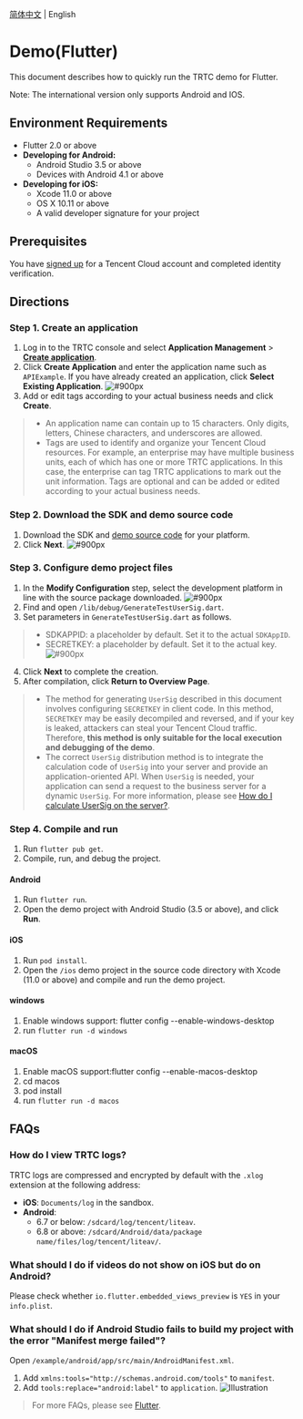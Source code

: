 [简体中文](./README-zh_CN.md) | English

# Demo(Flutter)

This document describes how to quickly run the TRTC demo for Flutter.

Note: The international version only supports Android and IOS.

## Environment Requirements

- Flutter 2.0 or above
- **Developing for Android:**
  - Android Studio 3.5 or above
  - Devices with Android 4.1 or above
- **Developing for iOS:**
  - Xcode 11.0 or above
  - OS X 10.11 or above
  - A valid developer signature for your project

## Prerequisites

You have [signed up](https://www.tencentcloud.com/) for a Tencent Cloud account and completed identity verification.

## Directions

[](id:step1)

### Step 1. Create an application

1. Log in to the TRTC console and select **Application Management** > **[Create application](https://console.tencentcloud.com/trtc/app/create)**.
2. Click **Create Application** and enter the application name such as `APIExample`. If you have already created an application, click **Select Existing Application**.
   ![#900px](https://qcloudimg.tencent-cloud.cn/raw/a94af05689b21f38835481db75d16b5f.png)
3. Add or edit tags according to your actual business needs and click **Create**.

> - An application name can contain up to 15 characters. Only digits, letters, Chinese characters, and underscores are allowed.
> - Tags are used to identify and organize your Tencent Cloud resources. For example, an enterprise may have multiple business units, each of which has one or more TRTC applications. In this case, the enterprise can tag TRTC applications to mark out the unit information. Tags are optional and can be added or edited according to your actual business needs.

[](id:step2)

### Step 2. Download the SDK and demo source code

1. Download the SDK and [demo source code](https://github.com/LiteAVSDK/TRTC_Flutter/tree/master/TRTC-Simple-Demo) for your platform.
2. Click **Next**.
   ![#900px](https://qcloudimg.tencent-cloud.cn/raw/a5bfe5b0664f05772b8172c29117ac13.png)

[](id:step3)

### Step 3. Configure demo project files

1. In the **Modify Configuration** step, select the development platform in line with the source package downloaded.
   ![#900px](https://qcloudimg.tencent-cloud.cn/raw/fa059c7b0dc9f601dbe1dc9b6548dd90.png)
2. Find and open `/lib/debug/GenerateTestUserSig.dart`.
3. Set parameters in `GenerateTestUserSig.dart` as follows.

> - SDKAPPID: a placeholder by default. Set it to the actual `SDKAppID`.
> - SECRETKEY: a placeholder by default. Set it to the actual key.
>   ![#900px](https://imgcache.qq.com/operation/dianshi/other/flutter_sig.237b3ce20dde2fa6cac972f49169e7e539d691fd.png)

4. Click **Next** to complete the creation.
5. After compilation, click **Return to Overview Page**.

> - The method for generating `UserSig` described in this document involves configuring `SECRETKEY` in client code. In this method, `SECRETKEY` may be easily decompiled and reversed, and if your key is leaked, attackers can steal your Tencent Cloud traffic. Therefore, **this method is only suitable for the local execution and debugging of the demo**.
> - The correct `UserSig` distribution method is to integrate the calculation code of `UserSig` into your server and provide an application-oriented API. When `UserSig` is needed, your application can send a request to the business server for a dynamic `UserSig`. For more information, please see [How do I calculate UserSig on the server?](https://intl.cloud.tencent.com/document/product/647/35166).

[](id:step4)

### Step 4. Compile and run

1. Run `flutter pub get`.
2. Compile, run, and debug the project.

#### Android

1. Run `flutter run`.
2. Open the demo project with Android Studio (3.5 or above), and click **Run**.

#### iOS

1. Run `pod install`.
2. Open the `/ios` demo project in the source code directory with Xcode (11.0 or above) and compile and run the demo project.

#### windows

1. Enable windows support: flutter config --enable-windows-desktop
2. run `flutter run -d windows`

#### macOS

1. Enable macOS support:flutter config --enable-macos-desktop
2. cd macos
3. pod install
4. run `flutter run -d macos`

## FAQs

### How do I view TRTC logs?

TRTC logs are compressed and encrypted by default with the `.xlog` extension at the following address:

- **iOS**: `Documents/log` in the sandbox.
- **Android**:
  - 6.7 or below: `/sdcard/log/tencent/liteav`.
  - 6.8 or above: `/sdcard/Android/data/package name/files/log/tencent/liteav/`.

### What should I do if videos do not show on iOS but do on Android?

Please check whether `io.flutter.embedded_views_preview` is `YES` in your `info.plist`.

### What should I do if Android Studio fails to build my project with the error "Manifest merge failed"?

Open `/example/android/app/src/main/AndroidManifest.xml`.

1. Add `xmlns:tools="http://schemas.android.com/tools"` to `manifest`.
2. Add `tools:replace="android:label"` to `application`.
   ![Illustration](https://main.qcloudimg.com/raw/7a37917112831488423c1744f370c883.png)

> For more FAQs, please see [Flutter](https://intl.cloud.tencent.com/document/product/647/39242).
